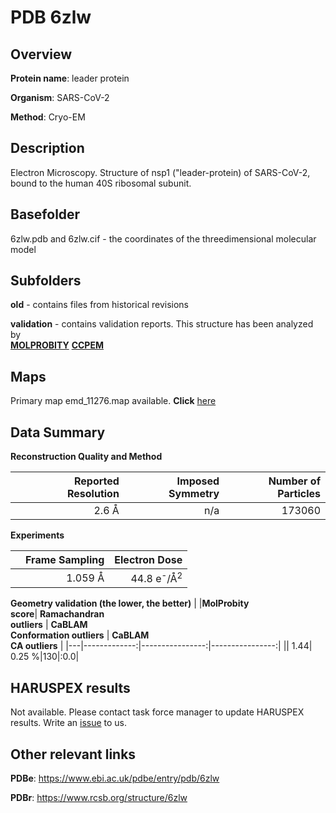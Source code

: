 # PDB 6zlw

## Overview

**Protein name**: leader protein

**Organism**: SARS-CoV-2

**Method**: Cryo-EM

## Description

Electron Microscopy. Structure of nsp1 ("leader-protein) of SARS-CoV-2, bound to the human 40S ribosomal subunit.

## Basefolder

6zlw.pdb and 6zlw.cif - the coordinates of the threedimensional molecular model

## Subfolders



**old** - contains files from historical revisions

**validation** - contains validation reports. This structure has been analyzed by <br>  [**MOLPROBITY**](https://github.com/thorn-lab/coronavirus_structural_task_force/tree/master/pdb/leader_protein/SARS-CoV-2/6zlw/validation/molprobity)   [**CCPEM**](https://github.com/thorn-lab/coronavirus_structural_task_force/tree/master/pdb/leader_protein/SARS-CoV-2/6zlw/validation/ccpem-validation) 



## Maps

Primary map emd_11276.map available. **Click** [here](http://ftp.wwpdb.org/pub/emdb/structures/EMD-11276/map/) 

## Data Summary
**Reconstruction Quality and Method**

|   | Reported Resolution | Imposed Symmetry | Number of Particles |
|---|-------------:|----------------:|--------------:|
|   |2.6 Å|n/a|173060|

**Experiments**

|   | Frame Sampling | Electron Dose |
|---|-------------:|----------------:|
|   |1.059 Å|44.8 e<sup>-</sup>/Å<sup>2</sup>|

**Geometry validation (the lower, the better)**
|   |**MolProbity<br>score**| **Ramachandran<br>outliers** | **CaBLAM<br>Conformation outliers** | **CaBLAM<br>CA outliers** |
|---|-------------:|----------------:|----------------:|
||  1.44|  0.25 %|130|:0.0|

## HARUSPEX results

Not available. Please contact task force manager to update HARUSPEX results. Write an [issue](https://github.com/thorn-lab/coronavirus_structural_task_force/issues) to us.

## Other relevant links 
**PDBe**:  https://www.ebi.ac.uk/pdbe/entry/pdb/6zlw
 
**PDBr**: https://www.rcsb.org/structure/6zlw 
